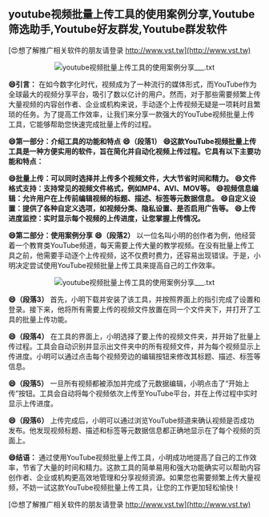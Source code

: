 ## **youtube视频批量上传工具的使用案例分享,Youtube筛选助手,Youtube好友群发,Youtube群发软件**

[😍想了解推广相关软件的朋友请登录 http://www.vst.tw](http://www.vst.tw)

 <center><img src="https://vst.tw/MP4/tuiguang/png/2.png" alt="youtube视频批量上传工具的使用案例分享___.txt"></center>

**😄引言：**
在如今数字化时代，视频成为了一种流行的媒体形式，而YouTube作为全球最大的视频分享平台，吸引了数以亿计的用户。然而，对于那些需要频繁上传大量视频的内容创作者、企业或机构来说，手动逐个上传视频无疑是一项耗时且繁琐的任务。为了提高工作效率，让我们来分享一款强大的YouTube视频批量上传工具，它能够帮助您快速完成批量上传的过程。

**😄第一部分：介绍工具的功能和特点**
**😄（段落1）**
**😄这款YouTube视频批量上传工具是一种方便实用的软件，旨在简化并自动化视频上传过程。它具有以下主要功能和特点：**

**😄批量上传：可以同时选择并上传多个视频文件，大大节省时间和精力。**
**😄文件格式支持：支持常见的视频文件格式，例如MP4、AVI、MOV等。**
**😄视频信息编辑：允许用户在上传前编辑视频的标题、描述、标签等元数据信息。**
**😄自定义设置：提供了各种自定义选项，如视频分类、隐私设置、是否启用广告等。**
**😄上传进度监控：实时显示每个视频的上传进度，让您掌握上传情况。**

**😄第二部分：使用案例分享**
**😄（段落2）**
以一位名叫小明的创作者为例，他经营着一个教育类YouTube频道，每天需要上传大量的教学视频。在没有批量上传工具之前，他需要手动逐个上传视频，这不仅费时费力，还容易出现错误。于是，小明决定尝试使用YouTube视频批量上传工具来提高自己的工作效率。

 <center><img src="https://vst.tw/MP4/tuiguang/png/2.png" alt="youtube视频批量上传工具的使用案例分享___.txt"></center>

**😄（段落3）**
首先，小明下载并安装了该工具，并按照界面上的指引完成了设置和登录。接下来，他将所有需要上传的视频文件放置在同一个文件夹下，并打开了工具的批量上传功能。

**😄（段落4）**
在工具的界面上，小明选择了要上传的视频文件夹，并开始了批量上传过程。工具会自动识别并显示出文件夹中的所有视频文件，并为每个视频显示上传进度。小明可以通过点击每个视频旁边的编辑按钮来修改其标题、描述、标签等信息。

**😄（段落5）**
一旦所有视频都被添加并完成了元数据编辑，小明点击了“开始上传”按钮。工具会自动将每个视频依次上传至YouTube平台，并在上传过程中实时显示上传进度。

**😄（段落6）**
上传完成后，小明可以通过浏览YouTube频道来确认视频是否成功发布。他发现视频标题、描述和标签等元数据信息都正确地显示在了每个视频的页面上。

**😄结语：**
通过使用YouTube视频批量上传工具，小明成功地提高了自己的工作效率，节省了大量的时间和精力。这款工具的简单易用和强大功能确实可以帮助内容创作者、企业或机构更高效地管理和分享视频资源。如果您也需要频繁上传大量视频，不妨一试这款YouTube视频批量上传工具，让您的工作更加轻松愉快！

[😍想了解推广相关软件的朋友请登录 http://www.vst.tw](http://www.vst.tw)



